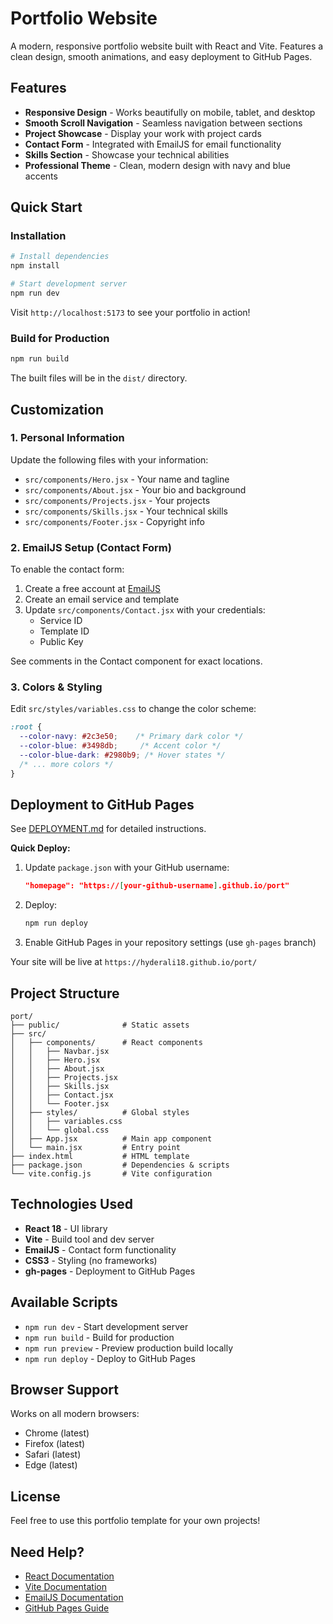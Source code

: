 # Portfolio Website

A modern, responsive portfolio website built with React and Vite. Features a clean design, smooth animations, and easy deployment to GitHub Pages.

## Features

- **Responsive Design** - Works beautifully on mobile, tablet, and desktop
- **Smooth Scroll Navigation** - Seamless navigation between sections
- **Project Showcase** - Display your work with project cards
- **Contact Form** - Integrated with EmailJS for email functionality
- **Skills Section** - Showcase your technical abilities
- **Professional Theme** - Clean, modern design with navy and blue accents

## Quick Start

### Installation

```bash
# Install dependencies
npm install

# Start development server
npm run dev
```

Visit `http://localhost:5173` to see your portfolio in action!

### Build for Production

```bash
npm run build
```

The built files will be in the `dist/` directory.

## Customization

### 1. Personal Information

Update the following files with your information:

- `src/components/Hero.jsx` - Your name and tagline
- `src/components/About.jsx` - Your bio and background
- `src/components/Projects.jsx` - Your projects
- `src/components/Skills.jsx` - Your technical skills
- `src/components/Footer.jsx` - Copyright info

### 2. EmailJS Setup (Contact Form)

To enable the contact form:

1. Create a free account at [EmailJS](https://www.emailjs.com/)
2. Create an email service and template
3. Update `src/components/Contact.jsx` with your credentials:
   - Service ID
   - Template ID
   - Public Key

See comments in the Contact component for exact locations.

### 3. Colors & Styling

Edit `src/styles/variables.css` to change the color scheme:

```css
:root {
  --color-navy: #2c3e50;    /* Primary dark color */
  --color-blue: #3498db;     /* Accent color */
  --color-blue-dark: #2980b9; /* Hover states */
  /* ... more colors */
}
```

## Deployment to GitHub Pages

See [DEPLOYMENT.md](./DEPLOYMENT.md) for detailed instructions.

**Quick Deploy:**

1. Update `package.json` with your GitHub username:
   ```json
   "homepage": "https://[your-github-username].github.io/port"
   ```

2. Deploy:
   ```bash
   npm run deploy
   ```

3. Enable GitHub Pages in your repository settings (use `gh-pages` branch)

Your site will be live at `https://hyderali18.github.io/port/`

## Project Structure

```
port/
├── public/              # Static assets
├── src/
│   ├── components/      # React components
│   │   ├── Navbar.jsx
│   │   ├── Hero.jsx
│   │   ├── About.jsx
│   │   ├── Projects.jsx
│   │   ├── Skills.jsx
│   │   ├── Contact.jsx
│   │   └── Footer.jsx
│   ├── styles/          # Global styles
│   │   ├── variables.css
│   │   └── global.css
│   ├── App.jsx          # Main app component
│   └── main.jsx         # Entry point
├── index.html           # HTML template
├── package.json         # Dependencies & scripts
└── vite.config.js       # Vite configuration
```

## Technologies Used

- **React 18** - UI library
- **Vite** - Build tool and dev server
- **EmailJS** - Contact form functionality
- **CSS3** - Styling (no frameworks)
- **gh-pages** - Deployment to GitHub Pages

## Available Scripts

- `npm run dev` - Start development server
- `npm run build` - Build for production
- `npm run preview` - Preview production build locally
- `npm run deploy` - Deploy to GitHub Pages

## Browser Support

Works on all modern browsers:
- Chrome (latest)
- Firefox (latest)
- Safari (latest)
- Edge (latest)

## License

Feel free to use this portfolio template for your own projects!

## Need Help?

- [React Documentation](https://react.dev/)
- [Vite Documentation](https://vitejs.dev/)
- [EmailJS Documentation](https://www.emailjs.com/docs/)
- [GitHub Pages Guide](https://docs.github.com/en/pages)
